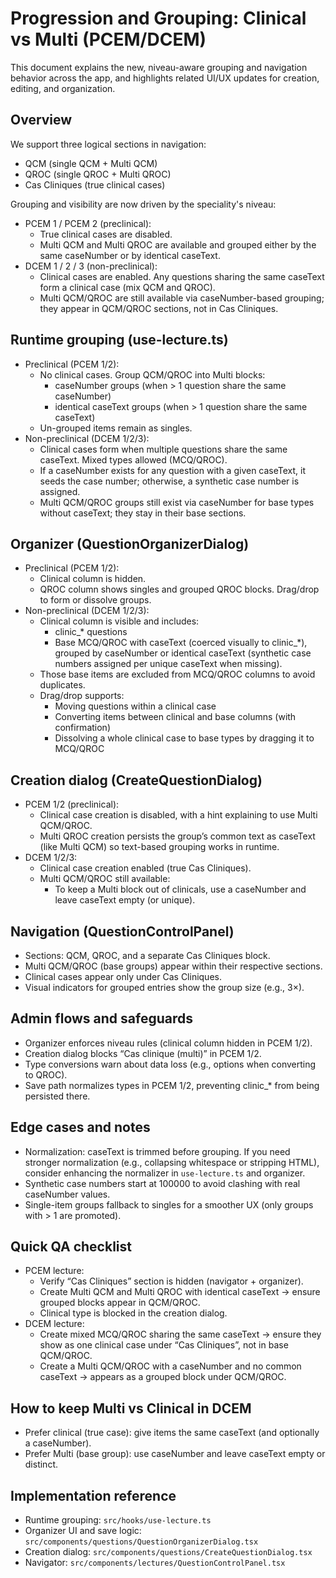 # Progression and Grouping: Clinical vs Multi (PCEM/DCEM)

This document explains the new, niveau-aware grouping and navigation behavior across the app, and highlights related UI/UX updates for creation, editing, and organization.

## Overview

We support three logical sections in navigation:
- QCM (single QCM + Multi QCM)
- QROC (single QROC + Multi QROC)
- Cas Cliniques (true clinical cases)

Grouping and visibility are now driven by the speciality's niveau:
- PCEM 1 / PCEM 2 (preclinical):
  - True clinical cases are disabled.
  - Multi QCM and Multi QROC are available and grouped either by the same caseNumber or by identical caseText.
- DCEM 1 / 2 / 3 (non-preclinical):
  - Clinical cases are enabled. Any questions sharing the same caseText form a clinical case (mix QCM and QROC).
  - Multi QCM/QROC are still available via caseNumber-based grouping; they appear in QCM/QROC sections, not in Cas Cliniques.

## Runtime grouping (use-lecture.ts)

- Preclinical (PCEM 1/2):
  - No clinical cases. Group QCM/QROC into Multi blocks:
    - caseNumber groups (when > 1 question share the same caseNumber)
    - identical caseText groups (when > 1 question share the same caseText)
  - Un-grouped items remain as singles.
- Non-preclinical (DCEM 1/2/3):
  - Clinical cases form when multiple questions share the same caseText. Mixed types allowed (MCQ/QROC).
  - If a caseNumber exists for any question with a given caseText, it seeds the case number; otherwise, a synthetic case number is assigned.
  - Multi QCM/QROC groups still exist via caseNumber for base types without caseText; they stay in their base sections.

## Organizer (QuestionOrganizerDialog)

- Preclinical (PCEM 1/2):
  - Clinical column is hidden.
  - QROC column shows singles and grouped QROC blocks. Drag/drop to form or dissolve groups.
- Non-preclinical (DCEM 1/2/3):
  - Clinical column is visible and includes:
    - clinic_* questions
    - Base MCQ/QROC with caseText (coerced visually to clinic_*), grouped by caseNumber or identical caseText (synthetic case numbers assigned per unique caseText when missing).
  - Those base items are excluded from MCQ/QROC columns to avoid duplicates.
  - Drag/drop supports:
    - Moving questions within a clinical case
    - Converting items between clinical and base columns (with confirmation)
    - Dissolving a whole clinical case to base types by dragging it to MCQ/QROC

## Creation dialog (CreateQuestionDialog)

- PCEM 1/2 (preclinical):
  - Clinical case creation is disabled, with a hint explaining to use Multi QCM/QROC.
  - Multi QROC creation persists the group’s common text as caseText (like Multi QCM) so text-based grouping works in runtime.
- DCEM 1/2/3:
  - Clinical case creation enabled (true Cas Cliniques).
  - Multi QCM/QROC still available:
    - To keep a Multi block out of clinicals, use a caseNumber and leave caseText empty (or unique).

## Navigation (QuestionControlPanel)

- Sections: QCM, QROC, and a separate Cas Cliniques block.
- Multi QCM/QROC (base groups) appear within their respective sections.
- Clinical cases appear only under Cas Cliniques.
- Visual indicators for grouped entries show the group size (e.g., 3×).

## Admin flows and safeguards

- Organizer enforces niveau rules (clinical column hidden in PCEM 1/2).
- Creation dialog blocks “Cas clinique (multi)” in PCEM 1/2.
- Type conversions warn about data loss (e.g., options when converting to QROC).
- Save path normalizes types in PCEM 1/2, preventing clinic_* from being persisted there.

## Edge cases and notes

- Normalization: caseText is trimmed before grouping. If you need stronger normalization (e.g., collapsing whitespace or stripping HTML), consider enhancing the normalizer in `use-lecture.ts` and organizer.
- Synthetic case numbers start at 100000 to avoid clashing with real caseNumber values.
- Single-item groups fallback to singles for a smoother UX (only groups with > 1 are promoted).

## Quick QA checklist

- PCEM lecture:
  - Verify “Cas Cliniques” section is hidden (navigator + organizer).
  - Create Multi QCM and Multi QROC with identical caseText → ensure grouped blocks appear in QCM/QROC.
  - Clinical type is blocked in the creation dialog.
- DCEM lecture:
  - Create mixed MCQ/QROC sharing the same caseText → ensure they show as one clinical case under “Cas Cliniques”, not in base QCM/QROC.
  - Create a Multi QCM/QROC with a caseNumber and no common caseText → appears as a grouped block under QCM/QROC.

## How to keep Multi vs Clinical in DCEM

- Prefer clinical (true case): give items the same caseText (and optionally a caseNumber).
- Prefer Multi (base group): use caseNumber and leave caseText empty or distinct.

## Implementation reference

- Runtime grouping: `src/hooks/use-lecture.ts`
- Organizer UI and save logic: `src/components/questions/QuestionOrganizerDialog.tsx`
- Creation dialog: `src/components/questions/CreateQuestionDialog.tsx`
- Navigator: `src/components/lectures/QuestionControlPanel.tsx`
